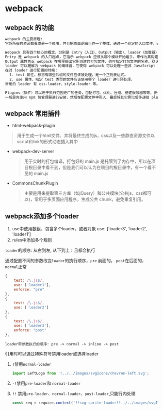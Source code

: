 # webpack

## webpack 的功能

```txt
webpack 的主要原理:
它将所有的资源都看成是一个模块，并且把页面逻辑当作一个整体，通过一个给定的入口文件，webpack 从这个文件开始，找到所有的依赖文件，将各个依赖文件模块通过 loader 和 plugins 处理后，然后打包在一起，最后输出一个浏览器可识别的 JS 文件。

Webpack 具有四个核心的概念，分别是 Entry（入口）、Output（输出）、loader（加载器） 和 Plugins（插件）。
Entry 是 webpack 的入口起点，它指示 webpack 应该从哪个模块开始着手，来作为其构建内部依赖图的开始。
Output 属性告诉 webpack 在哪里输出它所创建的打包文件，也可指定打包文件的名称，默认位置为 ./dist。
loader 可以理解为 webpack 的编译器，它使得 webpack 可以处理一些非 JavaScript 文件。
在对 loader 进行配置的时候：
  1. test 属性，标志有哪些后缀的文件应该被处理，是一个正则表达式。
  2. use 属性，指定 test 类型的文件应该使用哪个 loader 进行预处理。
常用的 loader 有 css-loader、style-loader 等。

Plugins（插件）可以用于执行范围更广的任务，包括打包、优化、压缩、搭建服务器等等，要使用一个插件，
一般是先使用 npm 包管理器进行安装，然后在配置文件中引入，最后将其实例化后传递给 plugins 数组属性。
```

## webpack 常用插件

- html-webpack-plugin
  
> 用于生成一个html文件，并将最终生成的js，css以及一些静态资源文件以script和link的形式动态插入其中

- webpack-dev-server
  
  > 用于实时的打包编译，打包好的 main.js 是托管到了内存中，所以在项目根目录中看不到，但是我们可以认为在项目的根目录中，有一个看不见的 main.js
- CommonsChunkPlugin
  
  > 主要是用来提取第三方库（如jQuery）和公共模块(公共js，css都可以)，常用于多页面应用程序，生成公共 chunk，避免重复引用。
  
## webpack添加多个loader

1. use中使用数组，包含多个loader，或者对象 use: ['loader3', 'loader2', 'loader1']
2. rules中添加多个规则

`loader`的顺序: 从右到左, 从下到上：且都会执行

通过配置不同的参数改变`loader`的执行顺序，`pre` 前面的， `post`在后面的， `normal`正常

```js
{
    test: /\.js$/,
    use: ['loader1'],
    enforce: "pre"
},
{
    test: /\.js$/,
    use: ['loader2']
},
{
    test: /\.js$/,
    use: ['loader3'],
    enforce: "post"
},
```

```
loader带参数执行的顺序: pre -> normal -> inline -> post
```

引用时可以通过特殊符号禁用loader或选择loader

1. `!`禁用`normal-loader`  

   ```js
   import LeftLogo from '!../../images/svgIcons/chevron-left.svg';
   ```

2. `-!`禁用`pre-loader`和 `normal-loader`

3. `!!` 禁用`pre-loader`、`normal-loader`、`post-loader`,只能行内处理

   ```js
   const req = require.context('!!svg-sprite-loader!!../../images/svgIcons', false, /.svg$/)
   ```

   


